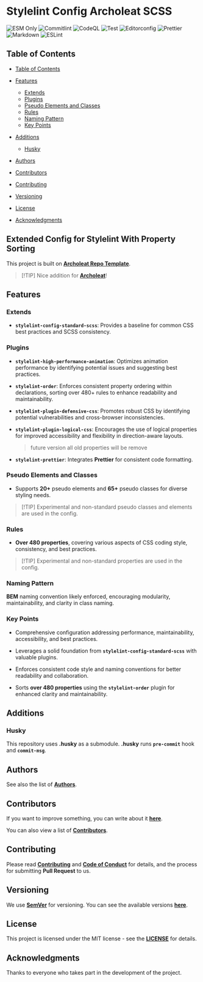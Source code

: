 # Stylelint Config Archoleat SCSS

![ESM Only](https://img.shields.io/badge/ESM-only-gray?labelColor=fe0)
![Commitlint](https://img.shields.io/github/actions/workflow/status/Archoleat/core/commitlint.yml?label=Commitlint)
![CodeQL](https://img.shields.io/github/actions/workflow/status/Archoleat/stylelint-config-extended-scss/codeql.yml?label=CodeQL)
![Test](https://img.shields.io/github/actions/workflow/status/Archoleat/stylelint-config-extended-scss/mocha.yml?label=Test)
![Editorconfig](https://img.shields.io/github/actions/workflow/status/Archoleat/stylelint-config-extended-scss/editorconfig.yml?label=Editorconfig)
![Prettier](https://img.shields.io/github/actions/workflow/status/Archoleat/stylelint-config-extended-scss/prettier.yml?label=Prettier)
![Markdown](https://img.shields.io/github/actions/workflow/status/Archoleat/stylelint-config-extended-scss/markdown.yml?label=Markdown)
![ESLint](https://img.shields.io/github/actions/workflow/status/Archoleat/stylelint-config-extended-scss/eslint.yml?label=ESLint)

## Table of Contents

-   [Table of Contents](#table-of-contents)

-   [Features](#features)
    -   [Extends](#extends)
    -   [Plugins](#plugins)
    -   [Pseudo Elements and Classes](#pseudo-elements-and-classes)
    -   [Rules](#rules)
    -   [Naming Pattern](#naming-pattern)
    -   [Key Points](#key-points)

-   [Additions](#additions)
    -   [Husky](#husky)

-   [Authors](#authors)

-   [Contributors](#contributors)

-   [Contributing](#contributing)

-   [Versioning](#versioning)

-   [License](#license)

-   [Acknowledgments](#acknowledgments)

## Extended Config for Stylelint With Property Sorting

This project is built on [**Archoleat Repo Template**](https://github.com/Archoleat/archoleat-repo-template).

> \[!TIP]
> Nice addition for [**Archoleat**](https://github.com/Archoleat/archoleat)!

## Features

### Extends

-   **`stylelint-config-standard-scss`**: Provides a baseline for common CSS
    best practices and SCSS consistency.

### Plugins

-   **`stylelint-high-performance-animation`**: Optimizes animation performance
    by identifying potential issues and suggesting best practices.

-   **`stylelint-order`**: Enforces consistent property ordering within
    declarations, sorting over 480+ rules to enhance readability
    and maintainability.

-   **`stylelint-plugin-defensive-css`**: Promotes robust CSS by identifying
    potential vulnerabilities and cross-browser inconsistencies.

-   **`stylelint-plugin-logical-css`**: Encourages the use of logical
    properties for improved accessibility and flexibility in
    direction-aware layouts.

    > future version all old properties will be remove

-   **`stylelint-prettier`**: Integrates **Prettier** for
    consistent code formatting.

### Pseudo Elements and Classes

-   Supports **20+** pseudo elements and **65+** pseudo classes
    for diverse styling needs.

> \[!TIP]
> Experimental and non-standard pseudo classes and
> elements are used in the config.

### Rules

-   **Over 480 properties**, covering various aspects of CSS coding
    style, consistency, and best practices.

> \[!TIP]
> Experimental and non-standard properties are used in the config.

### Naming Pattern

**BEM** naming convention likely enforced, encouraging modularity,
maintainability, and clarity in class naming.

### Key Points

-   Comprehensive configuration addressing performance, maintainability,
    accessibility, and best practices.

-   Leverages a solid foundation from **`stylelint-config-standard-scss`**
    with valuable plugins.

-   Enforces consistent code style and naming conventions for better
    readability and collaboration.

-   Sorts **over 480 properties** using the **`stylelint-order`** plugin for
    enhanced clarity and maintainability.

## Additions

### Husky

This repository uses **.husky** as a submodule.
**.husky** runs **`pre-commit`** hook and **`commit-msg`**.

## Authors

See also the list of [**Authors**](AUTHORS.md).

## Contributors

If you want to improve something, you can write about it
[**here**](https://github.com/Archoleat/stylelint-config-extended-scss/issues/new/choose).

You can also view a list of [**Contributors**](CONTRIBUTORS.md).

## Contributing

Please read [**Contributing**](CONTRIBUTING.md)
and [**Code of Conduct**](CODE_OF_CONDUCT.md) for details,
and the process for submitting **Pull Request** to us.

## Versioning

We use [**SemVer**](https://semver.org) for versioning.
You can see the available versions
[**here**](https://github.com/Archoleat/stylelint-config-extended-scss/tags).

## License

This project is licensed under the MIT license - see the
[**LICENSE**](LICENSE) for details.

## Acknowledgments

Thanks to everyone who takes part in the development of the project.
